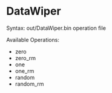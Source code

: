 # DataWiper

Syntax: 
out/DataWiper.bin operation file

Available Operations:
* zero
* zero_rm
* one
* one_rm
* random
* random_rm
